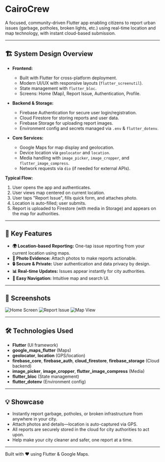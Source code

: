 # CairoCrew

A focused, community-driven Flutter app enabling citizens to report urban issues (garbage, potholes, broken lights, etc.) using real-time location and map technology, with instant cloud-based submission.

---

## 🏗️ System Design Overview

- **Frontend:**  
  - Built with Flutter for cross-platform deployment.
  - Modern UI/UX with responsive layouts (`flutter_screenutil`).
  - State management with `flutter_bloc`.
  - Screens: Home (Map), Report Issue, Authentication, Profile.

- **Backend & Storage:**  
  - Firebase Authentication for secure user login/registration.
  - Cloud Firestore for storing reports and user data.
  - Firebase Storage for uploading report images.
  - Environment config and secrets managed via `.env` & `flutter_dotenv`.

- **Core Services:**  
  - Google Maps for map display and geolocation.
  - Device location via `geolocator` and `location`.
  - Media handling with `image_picker`, `image_cropper`, and `flutter_image_compress`.
  - Network requests via `dio` (if needed for external APIs).

**Typical Flow:**  
1. User opens the app and authenticates.
2. User views map centered on current location.
3. User taps "Report Issue", fills quick form, and attaches photo.
4. Location is auto-filled; user submits.
5. Report is uploaded to Firestore (with media in Storage) and appears on the map for authorities.

---

## 🌟 Key Features

- **🌍 Location-based Reporting:** One-tap issue reporting from your current location using maps.
- **📸 Photo Evidence:** Attach photos to make reports actionable.
- **🔒 Secure & Private:** User authentication and data privacy by design.
- **📊 Real-time Updates:** Issues appear instantly for city authorities.
- **🧭 Easy Navigation:** Intuitive map and search UI.

---

## 📲 Screenshots
![Home Screen](assets/images/screenshots/home.png)
![Report Issue](assets/images/screenshots/report.png)
![Map View](assets/images/screenshots/map_view.png)

---

## 🛠️ Technologies Used

- **Flutter** (UI framework)
- **google_maps_flutter** (Maps)
- **geolocator**, **location** (GPS/location)
- **firebase_core**, **firebase_auth**, **cloud_firestore**, **firebase_storage** (Cloud backend)
- **image_picker**, **image_cropper**, **flutter_image_compress** (Media)
- **flutter_bloc** (State management)
- **flutter_dotenv** (Environment config)

---

## 💡 Showcase

- Instantly report garbage, potholes, or broken infrastructure from anywhere in your city.
- Attach photos and details—location is auto-captured via GPS.
- All reports are securely stored in the cloud for city authorities to act upon.
- Help make your city cleaner and safer, one report at a time.

---


Built with ❤️ using Flutter & Google Maps.
